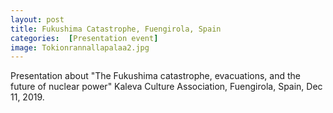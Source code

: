 ```yaml
---
layout: post 
title: Fukushima Catastrophe, Fuengirola, Spain
categories:  [Presentation event] 
image: Tokionrannallapalaa2.jpg
---
```

Presentation about "The Fukushima catastrophe, evacuations, and the future of nuclear power" Kaleva Culture Association, Fuengirola, Spain, Dec 11, 2019.
